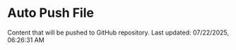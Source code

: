 # Auto Push File

Content that will be pushed to GitHub repository.
Last updated: 07/22/2025, 06:26:31 AM